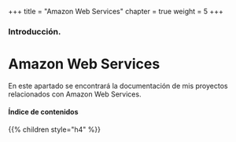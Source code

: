 +++
title = "Amazon Web Services"
chapter = true
weight = 5
+++

### Introducción.

# Amazon Web Services

En este apartado se encontrará la documentación de mis proyectos relacionados con Amazon Web Services.

#### Índice de contenidos

{{% children style="h4" %}}